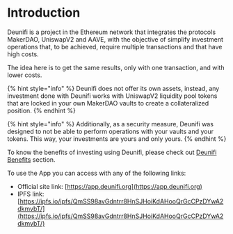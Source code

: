 # Introduction

Deunifi is a project in the Ethereum network that integrates the protocols MakerDAO, UniswapV2 and AAVE, with the objective of simplify investment operations that, to be achieved, require multiple transactions and that have high costs.

The idea here is to get the same results, only with one transaction, and with lower costs.

{% hint style="info" %}
Deunifi does not offer its own assets, instead, any investment done with Deunifi works with UniswapV2 liquidity pool tokens that are locked in your own MakerDAO vaults to create a collateralized position.
{% endhint %}

{% hint style="info" %}
Additionally, as a security measure, Deunifi was designed to not be able to perform operations with your vaults and your tokens. This way, your investments are yours and only yours.
{% endhint %}

To know the benefits of investing using Deunifi, please check out [Deunifi Benefits](core-concepts/deunifi-investments-benefits.md) section.

To use the App you can access with any of the following links:

* Official site link: [https://app.deunifi.org](https://app.deunifi.org)
* IPFS link: [https://ipfs.io/ipfs/QmSS98avGdntrr8HnSJHoiKdAHooQrGcCPzDYwA2dkmvbT/](https://ipfs.io/ipfs/QmSS98avGdntrr8HnSJHoiKdAHooQrGcCPzDYwA2dkmvbT/)



